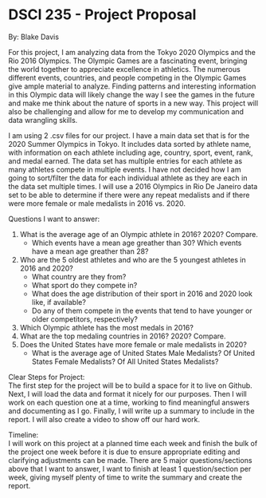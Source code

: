 # DSCI 235 - Project Proposal
By: Blake Davis

For this project, I am analyzing data from the Tokyo 2020 Olympics and the Rio 2016 Olympics. The Olympic Games are a fascinating event, bringing the world together to appreciate excellence in athletics. The numerous different events, countries, and people competing in the Olympic Games give ample material to analyze. Finding patterns and interesting information in this Olympic data will likely change the way I see the games in the future and make me think about the nature of sports in a new way. This project will also be challenging and allow for me to develop my communication and data wrangling skills.

I am using 2 .csv files for our project. I have a main data set that is for the 2020 Summer Olympics in Tokyo. It includes data sorted by athlete name, with information on each athlete including age, country, sport, event, rank, and medal earned. The data set has multiple entries for each athlete as many athletes compete in multiple events. I have not decided how I am going to sort/filter the data for each individual athlete as they are each in the data set multiple times. I will use a 2016 Olympics in Rio De Janeiro data set to be able to determine if there were any repeat medalists and if there were more female or male medalists in 2016 vs. 2020.

Questions I want to answer: <br>
1. What is the average age of an Olympic athlete in 2016? 2020? Compare.
   - Which events have a mean age greather than 30? Which events have a mean age greather than 28?<br>
6. Who are the 5 oldest athletes and who are the 5 youngest athletes in 2016 and 2020?
   - What country are they from? <br>
   - What sport do they compete in? <br>
   - What does the age distribution of their sport in 2016 and 2020 look like, if available? <br>
   - Do any of them compete in the events that tend to have younger or older competitors, respectively? <br>
5. Which Olympic athlete has the most medals in 2016? <br>
3. What are the top medaling countries in 2016? 2020? Compare.
4. Does the United States have more female or male medalists in 2020?
   - What is the average age of United States Male Medalists? Of United States Female Medalists? Of All United States Medalists?

Clear Steps for Project: <br>
The first step for the project will be to build a space for it to live on Github. Next, I will load the data and format it nicely for our purposes. Then I will work on each question one at a time, working to find meaningful answers and documenting as I go. Finally, I will write up a summary to include in the report. I will also create a video to show off our hard work.

Timeline: <br>
I will work on this project at a planned time each week and finish the bulk of the project one week before it is due to ensure appropriate editing and clarifying adjustments can be made. There are 5 major questions/sections above that I want to answer, I want to finish at least 1 question/section per week, giving myself plenty of time to write the summary and create the report.

